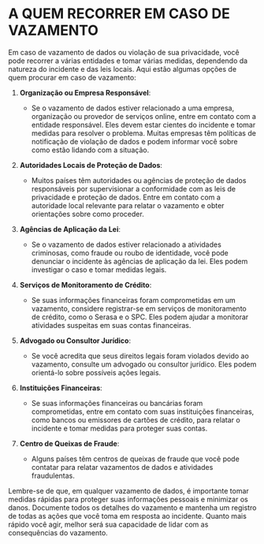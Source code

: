 # A QUEM RECORRER EM CASO DE VAZAMENTO
Em caso de vazamento de dados ou violação de sua privacidade, você pode recorrer a várias entidades e tomar várias medidas, dependendo da natureza do incidente e das leis locais. Aqui estão algumas opções de quem procurar em caso de vazamento:

1. **Organização ou Empresa Responsável**:
   - Se o vazamento de dados estiver relacionado a uma empresa, organização ou provedor de serviços online, entre em contato com a entidade responsável. Eles devem estar cientes do incidente e tomar medidas para resolver o problema. Muitas empresas têm políticas de notificação de violação de dados e podem informar você sobre como estão lidando com a situação.

2. **Autoridades Locais de Proteção de Dados**:
   - Muitos países têm autoridades ou agências de proteção de dados responsáveis por supervisionar a conformidade com as leis de privacidade e proteção de dados. Entre em contato com a autoridade local relevante para relatar o vazamento e obter orientações sobre como proceder.

3. **Agências de Aplicação da Lei**:
   - Se o vazamento de dados estiver relacionado a atividades criminosas, como fraude ou roubo de identidade, você pode denunciar o incidente às agências de aplicação da lei. Eles podem investigar o caso e tomar medidas legais.

4. **Serviços de Monitoramento de Crédito**:
   - Se suas informações financeiras foram comprometidas em um vazamento, considere registrar-se em serviços de monitoramento de crédito, como o Serasa e o SPC. Eles podem ajudar a monitorar atividades suspeitas em suas contas financeiras.

5. **Advogado ou Consultor Jurídico**:
   - Se você acredita que seus direitos legais foram violados devido ao vazamento, consulte um advogado ou consultor jurídico. Eles podem orientá-lo sobre possíveis ações legais.

6. **Instituições Financeiras**:
   - Se suas informações financeiras ou bancárias foram comprometidas, entre em contato com suas instituições financeiras, como bancos ou emissores de cartões de crédito, para relatar o incidente e tomar medidas para proteger suas contas.

7. **Centro de Queixas de Fraude**:
   - Alguns países têm centros de queixas de fraude que você pode contatar para relatar vazamentos de dados e atividades fraudulentas.

Lembre-se de que, em qualquer vazamento de dados, é importante tomar medidas rápidas para proteger suas informações pessoais e minimizar os danos. Documente todos os detalhes do vazamento e mantenha um registro de todas as ações que você toma em resposta ao incidente. Quanto mais rápido você agir, melhor será sua capacidade de lidar com as consequências do vazamento.